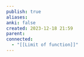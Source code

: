 ```yaml
---
publish: true
aliases: 
anki: false
created: 2023-12-18 21:59
parent: 
connected:
  - "[[Limit of function]]"
---
```














